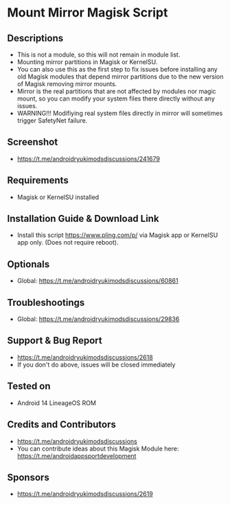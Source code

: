 # Mount Mirror Magisk Script

## Descriptions
- This is not a module, so this will not remain in module list.
- Mounting mirror partitions in Magisk or KernelSU.
- You can also use this as the first step to fix issues before installing any old Magisk modules that depend mirror partitions due to the new version of Magisk removing mirror mounts.
- Mirror is the real partitions that are not affected by modules nor magic mount, so you can modify your system files there directly without any issues.
- WARNING!!! Modifiying real system files directly in mirror will sometimes trigger SafetyNet failure.

## Screenshot
- https://t.me/androidryukimodsdiscussions/241679

## Requirements
- Magisk or KernelSU installed

## Installation Guide & Download Link
- Install this script https://www.pling.com/p/ via Magisk app or KernelSU app only. (Does not require reboot).

## Optionals
- Global: https://t.me/androidryukimodsdiscussions/60861

## Troubleshootings
- Global: https://t.me/androidryukimodsdiscussions/29836

## Support & Bug Report
- https://t.me/androidryukimodsdiscussions/2618
- If you don't do above, issues will be closed immediately

## Tested on
- Android 14 LineageOS ROM

## Credits and Contributors
- https://t.me/androidryukimodsdiscussions
- You can contribute ideas about this Magisk Module here: https://t.me/androidappsportdevelopment

## Sponsors
- https://t.me/androidryukimodsdiscussions/2619


